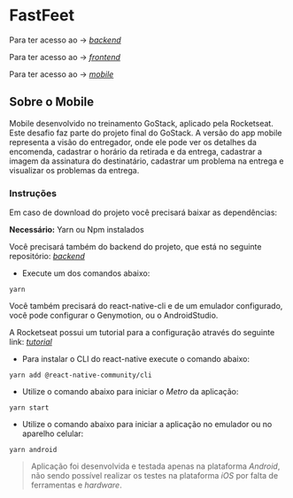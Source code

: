 # FastFeet 
Para ter acesso ao  -> [*backend*](https://github.com/thaislsilveira/FastFeet)  

Para ter acesso ao -> [*frontend*](https://github.com/thaislsilveira/FastFeet-Frontend)  

Para ter acesso ao -> [*mobile*](https://github.com/thaislsilveira/FastFeet-Mobile)  

## Sobre o Mobile

Mobile desenvolvido no treinamento GoStack, aplicado pela Rocketseat. Este desafio faz parte do projeto final do GoStack. A versão
do app mobile representa a visão do entregador, onde ele pode ver os detalhes da encomenda, cadastrar o horário da retirada e da entrega,
cadastrar a imagem da assinatura do destinatário, cadastrar um problema na entrega e visualizar os problemas da entrega.

### Instruções
Em caso de download do projeto você precisará baixar as dependências:  

**Necessário:** Yarn ou Npm instalados  

Você precisará também do backend do projeto, que está no seguinte repositório: [*backend*](https://github.com/thaislsilveira/FastFeet)  

- Execute um dos comandos abaixo:

```
yarn
``` 
Você também precisará do react-native-cli e de um emulador configurado, você pode configurar o Genymotion, ou o AndroidStudio.  

A Rocketseat possui um tutorial para a configuração através do seguinte link: [*tutorial*](https://docs.rocketseat.dev/ambiente-react-native/android/linux)

- Para instalar o CLI do react-native execute o comando abaixo:

```
yarn add @react-native-community/cli
``` 

- Utilize o comando abaixo para iniciar o *Metro* da aplicação:

```
yarn start
```

- Utilize o comando abaixo para iniciar a aplicação no emulador ou no aparelho celular:

```
yarn android
```

> Aplicação foi desenvolvida e testada apenas na plataforma *Android*, não sendo possível realizar os testes na plataforma *iOS* por falta de ferramentas e *hardware*.
